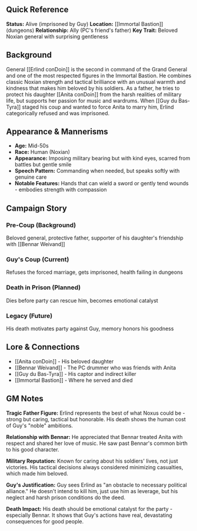 ## Quick Reference

**Status:** Alive (imprisoned by Guy) 
**Location:** [[Immortal Bastion]] (dungeons) 
**Relationship:** Ally (PC's friend's father) 
**Key Trait:** Beloved Noxian general with surprising gentleness

## Background

General [[Erlind conDoin]] is the second in command of the Grand General and one of the most respected figures in the Immortal Bastion. He combines classic Noxian strength and tactical brilliance with an unusual warmth and kindness that makes him beloved by his soldiers. As a father, he tries to protect his daughter [[Anita conDoin]] from the harsh realities of military life, but supports her passion for music and wardrums. When [[Guy du Bas-Tyra]] staged his coup and wanted to force Anita to marry him, Erlind categorically refused and was imprisoned.

## Appearance & Mannerisms

- **Age:** Mid-50s
- **Race:** Human (Noxian)
- **Appearance:** Imposing military bearing but with kind eyes, scarred from battles but gentle smile
- **Speech Pattern:** Commanding when needed, but speaks softly with genuine care
- **Notable Features:** Hands that can wield a sword or gently tend wounds - embodies strength with compassion

## Campaign Story

### Pre-Coup (Background)

Beloved general, protective father, supporter of his daughter's friendship with [[Bennar Weivand]]

### Guy's Coup (Current)

Refuses the forced marriage, gets imprisoned, health failing in dungeons

### Death in Prison (Planned)

Dies before party can rescue him, becomes emotional catalyst

### Legacy (Future)

His death motivates party against Guy, memory honors his goodness

## Lore & Connections

- [[Anita conDoin]] - His beloved daughter
- [[Bennar Weivand]] - The PC drummer who was friends with Anita
- [[Guy du Bas-Tyra]] - His captor and indirect killer
- [[Immortal Bastion]] - Where he served and died

## GM Notes

**Tragic Father Figure:** Erlind represents the best of what Noxus could be - strong but caring, tactical but honorable. His death shows the human cost of Guy's "noble" ambitions.

**Relationship with Bennar:** He appreciated that Bennar treated Anita with respect and shared her love of music. He saw past Bennar's common birth to his good character.

**Military Reputation:** Known for caring about his soldiers' lives, not just victories. His tactical decisions always considered minimizing casualties, which made him beloved.

**Guy's Justification:** Guy sees Erlind as "an obstacle to necessary political alliance." He doesn't intend to kill him, just use him as leverage, but his neglect and harsh prison conditions do the deed.

**Death Impact:** His death should be emotional catalyst for the party - especially Bennar. It shows that Guy's actions have real, devastating consequences for good people.